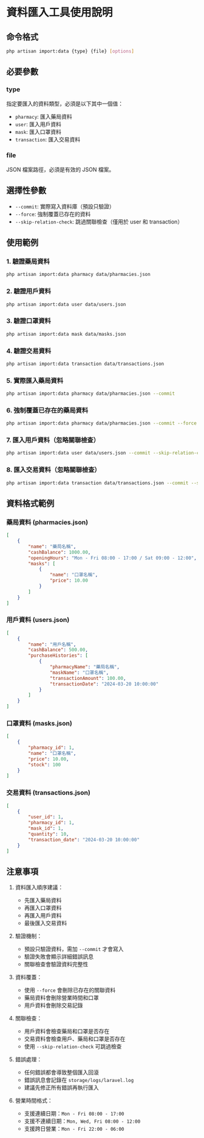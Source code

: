 # 資料匯入工具使用說明

## 命令格式
```bash
php artisan import:data {type} {file} [options]
```

## 必要參數

### type
指定要匯入的資料類型，必須是以下其中一個值：
- `pharmacy`: 匯入藥局資料
- `user`: 匯入用戶資料
- `mask`: 匯入口罩資料
- `transaction`: 匯入交易資料

### file
JSON 檔案路徑，必須是有效的 JSON 檔案。

## 選擇性參數
- `--commit`: 實際寫入資料庫（預設只驗證）
- `--force`: 強制覆蓋已存在的資料
- `--skip-relation-check`: 跳過關聯檢查（僅用於 user 和 transaction）

## 使用範例

### 1. 驗證藥局資料
```bash
php artisan import:data pharmacy data/pharmacies.json
```

### 2. 驗證用戶資料
```bash
php artisan import:data user data/users.json
```

### 3. 驗證口罩資料
```bash
php artisan import:data mask data/masks.json
```

### 4. 驗證交易資料
```bash
php artisan import:data transaction data/transactions.json
```

### 5. 實際匯入藥局資料
```bash
php artisan import:data pharmacy data/pharmacies.json --commit
```

### 6. 強制覆蓋已存在的藥局資料
```bash
php artisan import:data pharmacy data/pharmacies.json --commit --force
```

### 7. 匯入用戶資料（忽略關聯檢查）
```bash
php artisan import:data user data/users.json --commit --skip-relation-check
```

### 8. 匯入交易資料（忽略關聯檢查）
```bash
php artisan import:data transaction data/transactions.json --commit --skip-relation-check
```

## 資料格式範例

### 藥局資料 (pharmacies.json)
```json
[
    {
        "name": "藥局名稱",
        "cashBalance": 1000.00,
        "openingHours": "Mon - Fri 08:00 - 17:00 / Sat 09:00 - 12:00",
        "masks": [
            {
                "name": "口罩名稱",
                "price": 10.00
            }
        ]
    }
]
```

### 用戶資料 (users.json)
```json
[
    {
        "name": "用戶名稱",
        "cashBalance": 500.00,
        "purchaseHistories": [
            {
                "pharmacyName": "藥局名稱",
                "maskName": "口罩名稱",
                "transactionAmount": 100.00,
                "transactionDate": "2024-03-20 10:00:00"
            }
        ]
    }
]
```

### 口罩資料 (masks.json)
```json
[
    {
        "pharmacy_id": 1,
        "name": "口罩名稱",
        "price": 10.00,
        "stock": 100
    }
]
```

### 交易資料 (transactions.json)
```json
[
    {
        "user_id": 1,
        "pharmacy_id": 1,
        "mask_id": 1,
        "quantity": 10,
        "transaction_date": "2024-03-20 10:00:00"
    }
]
```

## 注意事項

1. 資料匯入順序建議：
   - 先匯入藥局資料
   - 再匯入口罩資料
   - 再匯入用戶資料
   - 最後匯入交易資料

2. 驗證機制：
   - 預設只驗證資料，需加 `--commit` 才會寫入
   - 驗證失敗會顯示詳細錯誤訊息
   - 關聯檢查會驗證資料完整性

3. 資料覆蓋：
   - 使用 `--force` 會刪除已存在的關聯資料
   - 藥局資料會刪除營業時間和口罩
   - 用戶資料會刪除交易記錄

4. 關聯檢查：
   - 用戶資料會檢查藥局和口罩是否存在
   - 交易資料會檢查用戶、藥局和口罩是否存在
   - 使用 `--skip-relation-check` 可跳過檢查

5. 錯誤處理：
   - 任何錯誤都會導致整個匯入回滾
   - 錯誤訊息會記錄在 `storage/logs/laravel.log`
   - 建議先修正所有錯誤再執行匯入

6. 營業時間格式：
   - 支援連續日期：`Mon - Fri 08:00 - 17:00`
   - 支援不連續日期：`Mon, Wed, Fri 08:00 - 12:00`
   - 支援跨日營業：`Mon - Fri 22:00 - 06:00`